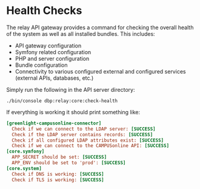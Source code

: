 # Health Checks

The relay API gateway provides a command for checking the overall health of the
system as well as all installed bundles. This includes:

* API gateway configuration
* Symfony related configuration
* PHP and server configuration
* Bundle configuration
* Connectivity to various configured external and configured services (external
  APIs, databases, etc.)

Simply run the following in the API server directory:

```
./bin/console dbp:relay:core:check-health
```

If everything is working it should print something like:

```ini
[greenlight-campusonline-connector]
  Check if we can connect to the LDAP server: [SUCCESS]
  Check if the LDAP server contains records: [SUCCESS]
  Check if all configured LDAP attributes exist: [SUCCESS]
  Check if we can connect to the CAMPUSonline API: [SUCCESS]
[core.symfony]
  APP_SECRET should be set: [SUCCESS]
  APP_ENV should be set to 'prod': [SUCCESS]
[core.system]
  Check if DNS is working: [SUCCESS]
  Check if TLS is working: [SUCCESS]
```